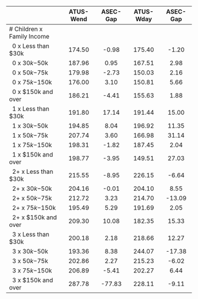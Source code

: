 
|                      |    ATUS-Wend |     ASEC-Gap |    ATUS-Wday |     ASEC-Gap |
| -------------------- | :----------: | :----------: | :----------: | :----------: |
| # Children x Family Income |              |              |              |              |
| &nbsp;&nbsp;0 x Less than $30k |       174.50 |        -0.98 |       175.40 |        -1.20 |
| &nbsp;&nbsp;0 x $30k-$50k |       187.96 |         0.95 |       167.51 |         2.98 |
| &nbsp;&nbsp;0 x $50k-$75k |       179.98 |        -2.73 |       150.03 |         2.16 |
| &nbsp;&nbsp;0 x $75k-$150k |       176.00 |         3.10 |       150.81 |         5.66 |
| &nbsp;&nbsp;0 x $150k and over |       186.21 |        -4.41 |       155.63 |         1.88 |
| &nbsp;&nbsp;1 x Less than $30k |       191.80 |        17.14 |       191.44 |        15.00 |
| &nbsp;&nbsp;1 x $30k-$50k |       194.85 |         8.04 |       196.92 |        11.35 |
| &nbsp;&nbsp;1 x $50k-$75k |       207.74 |         3.60 |       166.98 |        31.14 |
| &nbsp;&nbsp;1 x $75k-$150k |       198.31 |        -1.82 |       187.45 |         2.04 |
| &nbsp;&nbsp;1 x $150k and over |       198.77 |        -3.95 |       149.51 |        27.03 |
| &nbsp;&nbsp;2+ x Less than $30k |       215.55 |        -8.95 |       226.15 |        -6.64 |
| &nbsp;&nbsp;2+ x $30k-$50k |       204.16 |        -0.01 |       204.10 |         8.55 |
| &nbsp;&nbsp;2+ x $50k-$75k |       212.72 |         3.23 |       214.70 |       -13.09 |
| &nbsp;&nbsp;2+ x $75k-$150k |       195.49 |         5.29 |       191.69 |         2.05 |
| &nbsp;&nbsp;2+ x $150k and over |       209.30 |        10.08 |       182.35 |        15.33 |
| &nbsp;&nbsp;3 x Less than $30k |       200.18 |         2.18 |       218.66 |        12.27 |
| &nbsp;&nbsp;3 x $30k-$50k |       193.36 |         8.38 |       244.07 |       -17.38 |
| &nbsp;&nbsp;3 x $50k-$75k |       202.86 |         2.27 |       215.23 |        -6.02 |
| &nbsp;&nbsp;3 x $75k-$150k |       206.89 |        -5.41 |       202.27 |         6.44 |
| &nbsp;&nbsp;3 x $150k and over |       287.78 |       -77.83 |       228.11 |        -9.11 |

